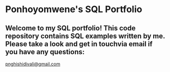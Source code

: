 # Ponhoyomwene's  SQL Portfolio

## Welcome to my SQL portfolio! This code repository contains SQL examples written by me. Please take a look and get in touchvia email if you have any questions:
pnghishidivali@gmail.com
